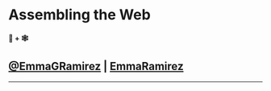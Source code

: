 # Assembling the Web 

#### 🦀 + 🕸

## [@EmmaGRamirez](https://twitter.com/EmmaGRamirez) | [EmmaRamirez](https://github.com/EmmaRamirez)


---
